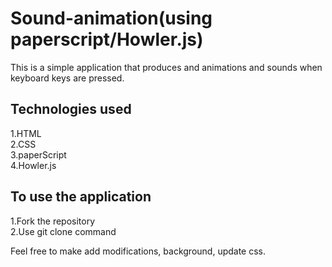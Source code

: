 # Sound-animation(using paperscript/Howler.js)
This is a simple application that produces and animations and sounds when keyboard keys are pressed.

## Technologies used
1.HTML<br>
2.CSS<br>
3.paperScript<br>
4.Howler.js<br>

## To use the application
1.Fork the repository<br>
2.Use git clone command<br>

Feel free to make add modifications, background, update css.
